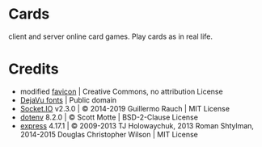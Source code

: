 # Cards
client and server online card games. Play cards as in real life.

# Credits
* modified [favicon](https://www.favicon.cc/?action=icon&file_id=746961#) | Creative Commons, no attribution License
* [DejaVu fonts](https://dejavu-fonts.github.io/) | Public domain
* [Socket.IO](https://socket.io/) v2.3.0 | © 2014-2019 Guillermo Rauch | MIT License
* [dotenv](https://www.npmjs.com/package/dotenv) 8.2.0 | © Scott Motte | BSD-2-Clause License
* [express](https://expressjs.com/) 4.17.1 | © 2009-2013 TJ Holowaychuk, 2013 Roman Shtylman, 2014-2015 Douglas Christopher Wilson | MIT License

